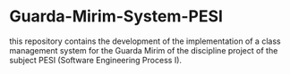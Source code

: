 # Guarda-Mirim-System-PESI
this repository contains the development of the implementation of a class management system for the Guarda Mirim of the discipline project of the subject PESI (Software Engineering Process I).
